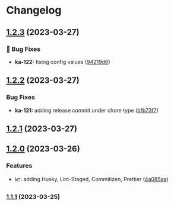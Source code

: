 # Changelog

## [1.2.3](https://bitbucket.org/k-aryan/automatic-release-poc/compare/1.2.2...1.2.3) (2023-03-27)

### 🐛 Bug Fixes

-   **ka-122:** fixing config values ([94219d6](https://bitbucket.org/k-aryan/automatic-release-poc/commits/94219d65d81eff8426a11332f8408e8e0d82fd75))

## [1.2.2](https://bitbucket.org/k-aryan/automatic-release-poc/compare/1.2.1...1.2.2) (2023-03-27)

### Bug Fixes

-   **ka-121:** adding release commit under chore type ([bfb73f7](https://bitbucket.org/k-aryan/automatic-release-poc/commit/bfb73f73da7aed2e959847a35918926264f4e39d))

## [1.2.1](https://bitbucket.org/k-aryan/automatic-release-poc/compare/1.2.0...1.2.1) (2023-03-27)

## [1.2.0](https://bitbucket.org/k-aryan/automatic-release-poc/compare/1.1.1...1.2.0) (2023-03-26)

### Features

-   **📈:** adding Husky, Lint-Staged, Commitizen, Prettier ([4a085aa](https://bitbucket.org/k-aryan/automatic-release-poc/commit/4a085aa77b58da1edbb9357051ff9e0f402017a6))

### [1.1.1](https://bitbucket.org/k-aryan/automatic-release-poc/compare/1.1.0...1.1.1) (2023-03-25)
